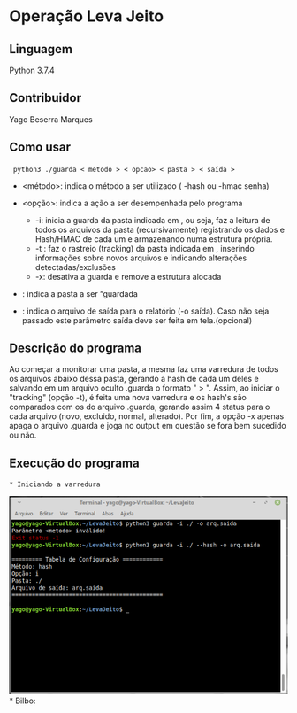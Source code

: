 # Operação Leva Jeito

## Linguagem
Python 3.7.4
## Contribuidor
Yago Beserra Marques
## Como usar
`` python3 ./guarda < metodo > < opcao> < pasta > < saída >``  

- <método>: indica o método a ser utilizado ( -hash ou -hmac senha)

- <opção>: indica a ação a ser desempenhada pelo programa
    - -i: inicia a guarda da pasta indicada em <pasta>, ou seja, faz a leitura de todos os arquivos da pasta (recursivamente)
registrando os dados e Hash/HMAC de cada um e armazenando numa estrutura própria.
    - -t : faz o rastreio (tracking) da pasta indicada em <pasta>, inserindo informações sobre novos arquivos e indicando
alterações detectadas/exclusões
    - -x:  desativa a guarda e remove a estrutura alocada

- <pasta>: indica a pasta a ser “guardada

- <saida>: indica o arquivo de saída para o relatório (-o saída). Caso não seja passado este parâmetro saída deve ser feita em tela.(opcional)  
## Descrição do programa
Ao começar a monitorar uma pasta, a mesma faz uma varredura de todos os arquivos abaixo dessa pasta, gerando a hash de cada um deles e salvando em um arquivo oculto .guarda o formato "<filename> > <hash>". Assim, ao iniciar o "tracking" (opção -t), é feita uma nova varredura e os hash's são comparados com os do arquivo .guarda, gerando assim 4 status para o cada arquivo (novo, excluido, normal, alterado). Por fim, a opção -x apenas apaga o arquivo .guarda e joga no output em questão se fora bem sucedido ou não.
## Execução do programa
    * Iniciando a varredura
![alt text](https://raw.githubusercontent.com/yagobmarques/LevaJeito/master/Fotos%20Programa/Iniciando%20a%20varredura.png)
    * Bilbo:
    
